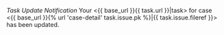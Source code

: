 *Task Update Notification*
Your <{{ base_url }}{{ task.url }}|task> for case <{{ base_url }}{% url 'case-detail' task.issue.pk %}|{{ task.issue.fileref }}> has been updated.
